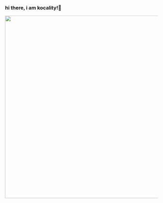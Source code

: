 ### hi there, i am kocality!👋

<div id="header" align="center">
  <img src="https://media.tenor.com/6Q7bURXDaNIAAAAC/anime-death-note.gif" width="600"/>


